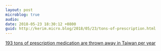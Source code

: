 ```yaml
---
layout: post
microblog: true
audio: 
date: 2018-05-23 18:30:12 +0800
guid: http://kerim.micro.blog/2018/05/23/tons-of-prescription.html
---
```

[193 tons of prescription medication are thrown away in Taiwan per year](https://www.taiwannews.com.tw/en/news/3437177)
